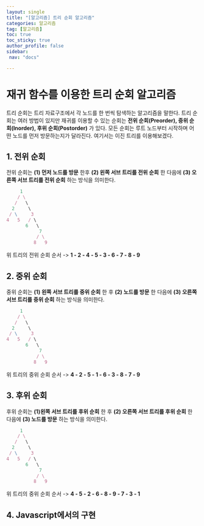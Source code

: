 ```yaml
---
layout: single
title: "[알고리즘] 트리 순회 알고리즘"
categories: 알고리즘
tag: [알고리즘]
toc: true
toc_sticky: true
author_profile: false
sidebar:
 nav: "docs"

---
```


# 재귀 함수를 이용한 트리 순회 알고리즘

트리 순회는 트리 자료구조에서 각 노드를 한 번씩 탐색하는 알고리즘을 말한다. 트리 순회는 여러 방법이 있지만 재귀를 이용할 수 있는 순회는 **전위 순회(Preorder), 중위 순회(Inorder), 후위 순회(Postorder)** 가 있다. 모든 순회는 루트 노드부터 시작하며 어떤 노드를 먼저 방문하는지가 달라진다. 여기서는 이진 트리를 이용해보겠다.

## 1. 전위 순회

전위 순회는 **(1) 먼저 노드를 방문** 한후 **(2) 왼쪽 서브 트리를 전위 순회** 한 다음에 **(3) 오른쪽 서브 트리를 전위 순회** 하는 방식을 의미한다. 

```js
     1
    / \
   /   \
  2     \
 / \     3
4   5   / \
       6   \
            7
           / \
          8   9
```

위 트리의 전위 순회 순서 -> **1 - 2 - 4 - 5 - 3 - 6 - 7 - 8 - 9** 

## 2. 중위 순회

중위 순회는 **(1) 왼쪽 서브 트리를 중위 순회** 한 후 **(2) 노드를 방문** 한 다음에 **(3) 오른쪽 서브 트리를 중위 순회** 하는 방식을 의미한다.

```js
     1
    / \
   /   \
  2     \
 / \     3
4   5   / \
       6   \
            7
           / \
          8   9
```

위 트리의 중위 순회 순서 -> **4 - 2 - 5 - 1 - 6 - 3 - 8 - 7 - 9**

## 3. 후위 순회

후위 순회는 **(1)왼쪽 서브 트리를 후위 순회** 한 후 **(2) 오른쪽 서브 트리를 후위 순회** 한 다음에 **(3) 노드를 방문** 하는 방식을 의미한다.

```js
     1
    / \
   /   \
  2     \
 / \     3
4   5   / \
       6   \
            7
           / \
          8   9
```

위 트리의 중위 순회 순서 -> **4 - 5 - 2 - 6 - 8 - 9 - 7 - 3 - 1**

## 4. Javascript에서의 구현

```js

```
